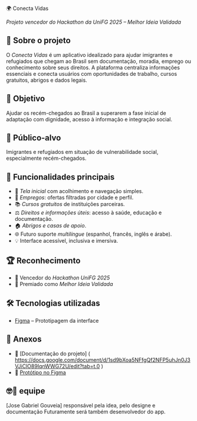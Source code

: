 🌍 Conecta Vidas

*Projeto vencedor do Hackathon da UniFG 2025 – Melhor Ideia Validada*

## 🧠 Sobre o projeto

O *Conecta Vidas* é um aplicativo idealizado para ajudar imigrantes e refugiados que chegam ao Brasil sem documentação, moradia, emprego ou conhecimento sobre seus direitos. A plataforma centraliza informações essenciais e conecta usuários com oportunidades de trabalho, cursos gratuitos, abrigos e dados legais.

## 🎯 Objetivo

Ajudar os recém-chegados ao Brasil a superarem a fase inicial de adaptação com dignidade, acesso à informação e integração social.

## 👥 Público-alvo

Imigrantes e refugiados em situação de vulnerabilidade social, especialmente recém-chegados.

## 📱 Funcionalidades principais

- 🧭 *Tela inicial* com acolhimento e navegação simples.
- 💼 *Empregos*: ofertas filtradas por cidade e perfil.
- 📚 *Cursos gratuitos* de instituições parceiras.
- ⚖️ *Direitos e informações úteis*: acesso à saúde, educação e documentação.
- 🏠 *Abrigos e casas de apoio*.
- 🌐 Futuro suporte *multilíngue* (espanhol, francês, inglês e árabe).
- 💡 Interface acessível, inclusiva e imersiva.

## 🏆 Reconhecimento

- 🥇 Vencedor do *Hackathon UniFG 2025*
- 🏅 Premiado como *Melhor Ideia Validada*

## 🛠️ Tecnologias utilizadas

- [Figma](https://www.figma.com) – Prototipagem da interface

## 📎 Anexos

- 📄 [Documentação do projeto] ( https://docs.google.com/document/d/1sd9bXoa5NFfgQf2NFP5uhJn0J3VJiClO89IqnWWG72U/edit?tab=t.0 )
- 🎨 [Protótipo no Figma](https://www.figma.com/proto/STPfMCYCUoWzJ7lzGfkfja/conecta-vidas?node-id=143-38&p=f&t=kp7Mmu6wzfbf8TX2-1&scaling=scale-down&content-scaling=fixed&page-id=0%3A1&starting-point-node-id=143%3A38)


## 🤓🤝 equipe

[Jose Gabriel Gouveia] responsável pela idea, pelo designe e documentação Futuramente será também desenvolvedor do app.
